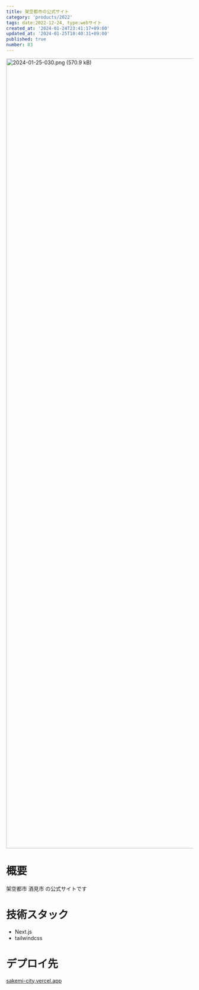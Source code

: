 ```yaml
---
title: 架空都市の公式サイト
category: 'products/2022'
tags: date:2022-12-24, type:webサイト
created_at: '2024-01-24T23:41:17+09:00'
updated_at: '2024-01-25T10:40:31+09:00'
published: true
number: 83
---
```


<img width="2128" alt="2024-01-25-030.png (570.9 kB)" src="/images/articles/83/24ae2ce7-7010-4766-b1b1-d55d2a9800c4.webp">


# 概要
架空都市 酒見市 の公式サイトです

# 技術スタック
- Next.js
- tailwindcss

# デプロイ先
[sakemi-city.vercel.app](https://sakemi-city.vercel.app/)

